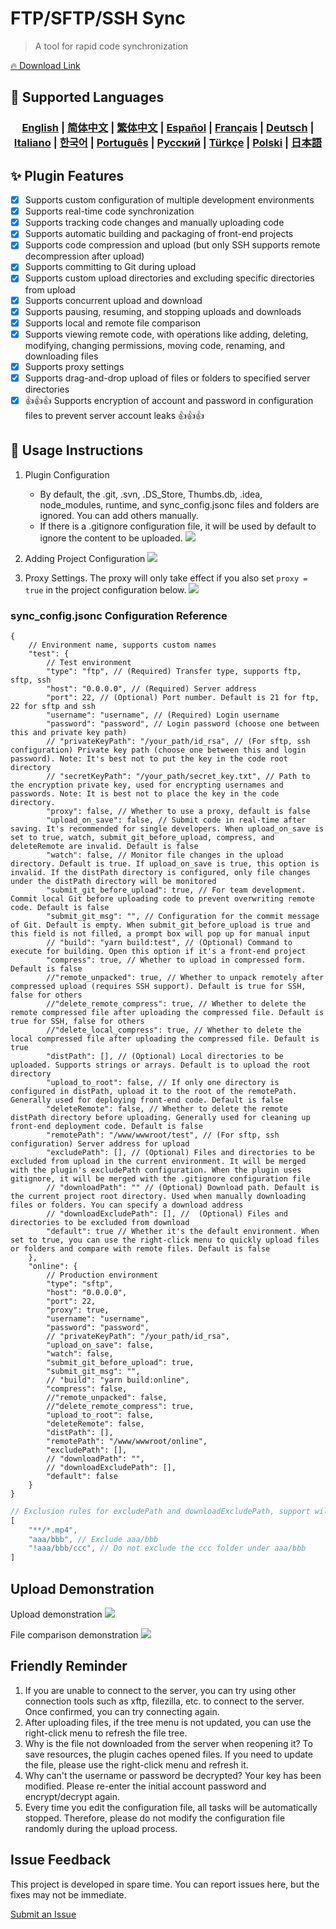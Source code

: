 # FTP/SFTP/SSH Sync 

> A tool for rapid code synchronization

[🔥 Download Link](https://marketplace.visualstudio.com/items?itemName=oorzc.ssh-tools)

## 🎉 Supported Languages

<h3 align="center">
    <a href="https://github.com/oorzc/vscode_sync_tool/blob/main/lang/en.md">English</a> |
    <a href="https://github.com/oorzc/vscode_sync_tool/blob/main/lang/zh.md">简体中文</a> |
    <a href="https://github.com/oorzc/vscode_sync_tool/blob/main/lang/zh-tw.md">繁体中文</a> |
    <a href="https://github.com/oorzc/vscode_sync_tool/blob/main/lang/es.md">Español</a> |
    <a href="https://github.com/oorzc/vscode_sync_tool/blob/main/lang/fr.md">Français</a> |
    <a href="https://github.com/oorzc/vscode_sync_tool/blob/main/lang/de.md">Deutsch</a> |
    <a href="https://github.com/oorzc/vscode_sync_tool/blob/main/lang/it.md">Italiano</a> |
    <a href="https://github.com/oorzc/vscode_sync_tool/blob/main/lang/ko.md">한국어</a> |
    <a href="https://github.com/oorzc/vscode_sync_tool/blob/main/lang/pt.md">Português</a> |
    <a href="https://github.com/oorzc/vscode_sync_tool/blob/main/lang/ru.md">Pусский</a> |
    <a href="https://github.com/oorzc/vscode_sync_tool/blob/main/lang/tr.md">Türkçe</a> |
    <a href="https://github.com/oorzc/vscode_sync_tool/blob/main/lang/pl.md">Polski</a> |
    <a href="https://github.com/oorzc/vscode_sync_tool/blob/main/lang/ja.md">日本語</a> 
</h3>

## ✨ Plugin Features

- [x] Supports custom configuration of multiple development environments  
- [x] Supports real-time code synchronization  
- [x] Supports tracking code changes and manually uploading code  
- [x] Supports automatic building and packaging of front-end projects  
- [x] Supports code compression and upload (but only SSH supports remote decompression after upload)  
- [x] Supports committing to Git during upload  
- [x] Supports custom upload directories and excluding specific directories from upload  
- [x] Supports concurrent upload and download  
- [x] Supports pausing, resuming, and stopping uploads and downloads  
- [x] Supports local and remote file comparison  
- [x] Supports viewing remote code, with operations like adding, deleting, modifying, changing permissions, moving code, renaming, and downloading files  
- [x] Supports proxy settings  
- [x] Supports drag-and-drop upload of files or folders to specified server directories  
- [x] 👍👍👍 Supports encryption of account and password in configuration files to prevent server account leaks 👍👍👍  

## 📖 Usage Instructions

1. Plugin Configuration

    - By default, the .git, .svn, .DS_Store, Thumbs.db, .idea, node_modules, runtime, and sync_config.jsonc files and folders are ignored. You can add others manually.
    - If there is a .gitignore configuration file, it will be used by default to ignore the content to be uploaded.
      ![](https://cdn.jsdelivr.net/gh/oorzc/public_img@main/img/2024%2F11%2F12%2F2a2b4adc7305c7b1c84d796da57cfe81.png)

2. Adding Project Configuration
   ![](https://cdn.jsdelivr.net/gh/oorzc/public_img@main/img/2024%2F11%2F12%2F0aba393b99df91a094fac6c14a2aebe1.gif)

3. Proxy Settings. The proxy will only take effect if you also set `proxy = true` in the project configuration below.
   ![](https://cdn.jsdelivr.net/gh/oorzc/public_img@main/img/2024%2F11%2F12%2F9f00f0451dd2c558ad469178d0058713.png)

### sync_config.jsonc Configuration Reference

```jsonc
{
    // Environment name, supports custom names
    "test": {
        // Test environment
        "type": "ftp", // (Required) Transfer type, supports ftp, sftp, ssh
        "host": "0.0.0.0", // (Required) Server address
        "port": 22, // (Optional) Port number. Default is 21 for ftp, 22 for sftp and ssh
        "username": "username", // (Required) Login username
        "password": "password", // Login password (choose one between this and private key path)
        // "privateKeyPath": "/your_path/id_rsa", // (For sftp, ssh configuration) Private key path (choose one between this and login password). Note: It's best not to put the key in the code root directory
        // "secretKeyPath": "/your_path/secret_key.txt", // Path to the encryption private key, used for encrypting usernames and passwords. Note: It is best not to place the key in the code directory.
        "proxy": false, // Whether to use a proxy, default is false
        "upload_on_save": false, // Submit code in real-time after saving. It's recommended for single developers. When upload_on_save is set to true, watch, submit_git_before_upload, compress, and deleteRemote are invalid. Default is false
        "watch": false, // Monitor file changes in the upload directory. Default is true. If upload_on_save is true, this option is invalid. If the distPath directory is configured, only file changes under the distPath directory will be monitored
        "submit_git_before_upload": true, // For team development. Commit local Git before uploading code to prevent overwriting remote code. Default is false
        "submit_git_msg": "", // Configuration for the commit message of Git. Default is empty. When submit_git_before_upload is true and this field is not filled, a prompt box will pop up for manual input
        // "build": "yarn build:test", // (Optional) Command to execute for building. Open this option if it's a front-end project
        "compress": true, // Whether to upload in compressed form. Default is false
        //"remote_unpacked": true, // Whether to unpack remotely after compressed upload (requires SSH support). Default is true for SSH, false for others
        //"delete_remote_compress": true, // Whether to delete the remote compressed file after uploading the compressed file. Default is true for SSH, false for others
        //"delete_local_compress": true, // Whether to delete the local compressed file after uploading the compressed file. Default is true
        "distPath": [], // (Optional) Local directories to be uploaded. Supports strings or arrays. Default is to upload the root directory
        "upload_to_root": false, // If only one directory is configured in distPath, upload it to the root of the remotePath. Generally used for deploying front-end code. Default is false
        "deleteRemote": false, // Whether to delete the remote distPath directory before uploading. Generally used for cleaning up front-end deployment code. Default is false
        "remotePath": "/www/wwwroot/test", // (For sftp, ssh configuration) Server address for upload
        "excludePath": [], // (Optional) Files and directories to be excluded from upload in the current environment. It will be merged with the plugin's excludePath configuration. When the plugin uses gitignore, it will be merged with the .gitignore configuration file
        // "downloadPath": "" // (Optional) Download path. Default is the current project root directory. Used when manually downloading files or folders. You can specify a download address
        // "downloadExcludePath": [], //  (Optional) Files and directories to be excluded from download
        "default": true // Whether it's the default environment. When set to true, you can use the right-click menu to quickly upload files or folders and compare with remote files. Default is false
    },
    "online": {
        // Production environment
        "type": "sftp",
        "host": "0.0.0.0",
        "port": 22,
        "proxy": true,
        "username": "username",
        "password": "password",
        // "privateKeyPath": "/your_path/id_rsa",
        "upload_on_save": false,
        "watch": false,
        "submit_git_before_upload": true,
        "submit_git_msg": "",
        // "build": "yarn build:online",
        "compress": false,
        //"remote_unpacked": false,
        //"delete_remote_compress": true,
        "upload_to_root": false,
        "deleteRemote": false,
        "distPath": [],
        "remotePath": "/www/wwwroot/online",
        "excludePath": [],
        // "downloadPath": "",
        // "downloadExcludePath": [],
        "default": false
    }
}
```

```js
// Exclusion rules for excludePath and downloadExcludePath, support wildcards
[
    "**/*.mp4",
    "aaa/bbb", // Exclude aaa/bbb
    "!aaa/bbb/ccc", // Do not exclude the ccc folder under aaa/bbb
]
```

## Upload Demonstration

Upload demonstration
![](https://cdn.jsdelivr.net/gh/oorzc/public_img@main/img/2024%2F11%2F12%2F8f85ff0142ef082749b55f7db3c8bf13.gif)

File comparison demonstration
![](https://cdn.jsdelivr.net/gh/oorzc/public_img@main/img/2024%2F11%2F12%2F6cbd149ae7959c8097ce288fb91ed800.gif)

## Friendly Reminder

1. If you are unable to connect to the server, you can try using other connection tools such as xftp, filezilla, etc. to connect to the server. Once confirmed, you can try connecting again.
2. After uploading files, if the tree menu is not updated, you can use the right-click menu to refresh the file tree.
3. Why is the file not downloaded from the server when reopening it? To save resources, the plugin caches opened files. If you need to update the file, please use the right-click menu and refresh it.
4. Why can't the username or password be decrypted? Your key has been modified. Please re-enter the initial account password and encrypt/decrypt again.
5. Every time you edit the configuration file, all tasks will be automatically stopped. Therefore, please do not modify the configuration file randomly during the upload process.

## Issue Feedback

This project is developed in spare time. You can report issues here, but the fixes may not be immediate.

[Submit an Issue](https://github.com/oorzc/vscode_sync_tool/issues)
